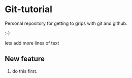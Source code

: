 # Git-tutorial
Personal repository for getting to grips with git and github.

:-)

lets add more lines of text

## New feature

1. do this first.

